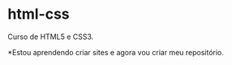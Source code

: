# html-css
 Curso de HTML5 e CSS3.



*Estou aprendendo criar sites e agora vou criar meu repositório.